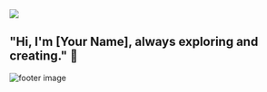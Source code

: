 <img src="https://capsule-render.vercel.app/api?type=waving&color=ADD8E6&height=100&section=header" />

## "Hi, I'm [Your Name], always exploring and creating." 👋

<img src="https://capsule-render.vercel.app/api?type=waving&color=ADD8E6&height=100&section=footer" alt="footer image" />

